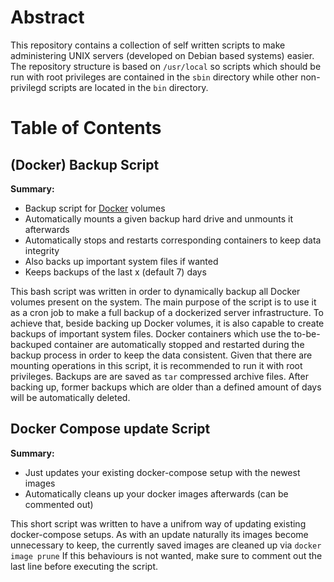 # Abstract
This repository contains a collection of self written scripts to make administering UNIX servers (developed on Debian based systems) easier.
The repository structure is based on ```/usr/local``` so scripts which should be run with root privileges are contained in the ```sbin``` directory while other non-privilegd scripts are located in the ```bin``` directory.

# Table of Contents
## (Docker) Backup Script
__Summary:__

* Backup script for [Docker](https://www.docker.com/) volumes
* Automatically mounts a given backup hard drive and unmounts it afterwards
* Automatically stops and restarts corresponding containers to keep data integrity
* Also backs up important system files if wanted
* Keeps backups of the last x (default 7) days

This bash script was written in order to dynamically backup all Docker volumes present on the system.
The main purpose of the script is to use it as a cron job to make a full backup of a dockerized server infrastructure.
To achieve that, beside backing up Docker volumes, it is also capable to create backups of important system files.
Docker containers which use the to-be-backuped container are automatically stopped and restarted during the backup process in order to keep the data consistent.
Given that there are mounting operations in this script, it is recommended to run it with root privileges.
Backups are are saved as ```tar``` compressed archive files.
After backing up, former backups which are older than a defined amount of days will be automatically deleted.

## Docker Compose update Script
__Summary:__

* Just updates your existing docker-compose setup with the newest images
* Automatically cleans up your docker images afterwards (can be commented out)

This short script was written to have a unifrom way of updating existing docker-compose setups.
As with an update naturally its images become unnecessary to keep, the currently saved images are cleaned up via ```docker image prune```
If this behaviours is not wanted, make sure to comment out the last line before executing the script.
